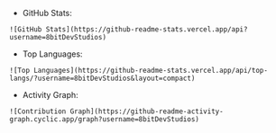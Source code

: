 - GitHub Stats:

```
![GitHub Stats](https://github-readme-stats.vercel.app/api?username=8bitDevStudios)
```

- Top Languages:

```
![Top Languages](https://github-readme-stats.vercel.app/api/top-langs/?username=8bitDevStudios&layout=compact)
```

- Activity Graph:

```
![Contribution Graph](https://github-readme-activity-graph.cyclic.app/graph?username=8bitDevStudios)
```
